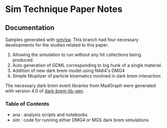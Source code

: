 # Sim Technique Paper Notes

## Documentation
Samples generated with [sim/sw](sim/sw).
This branch had four necessary developments for the studies related to this paper.
1. Allowing the simulation to run without any hit collections being produced.
2. Auto generation of GDML corresponding to big hunk of a single material.
3. Addition of new dark brem model using NA64's DMG4
4. Simple Ntuplizer of particle kinematics involved in dark brem interaction

The necessary dark brem event libraries from MadGraph were generated with version 4.0 of 
[dark-brem-lib-gen](https://github.com/tomeichlersmith/dark-brem-lib-gen).

### Table of Contents
- ana : analysis scripts and notebooks
- sim : code for running either DMG4 or MGS dark brem simulations
